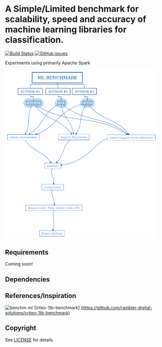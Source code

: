 # A Simple/Limited benchmark for scalability, speed and accuracy of machine learning libraries for classification. 
[![Build Status](https://travis-ci.org/sevmardi/ml-benchmark.svg?branch=master)](https://travis-ci.org/sevmardi/ml-benchmark.svg?branch=master) [![GitHub issues](https://img.shields.io/github/issues/IoTers/Click-Through-Rate-Prediction.svg)](https://github.com/sevmardi/ml-benchmark/issues)

Experiments using primarily Apache Spark

 ![ML-Benchmark](images/ml-benchmark.png)


## Requirements
Coming soon! 

## Dependencies

## References/Inspiration
 ![benchm-ml](https://github.com/szilard/benchm-ml)
![riteo-1tb-benchmark] (https://github.com/rambler-digital-solutions/criteo-1tb-benchmark)

## Copyright
See [LICENSE](LICENSE) for details.
